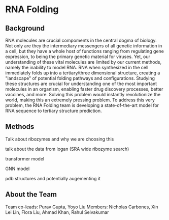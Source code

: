 # RNA Folding

## Background
RNA molecules are crucial compoments in the central dogma of biology. Not only are they the intermediary messengers of all genetic information in a cell, but they have a whole host of functions ranging from regulating gene expression, to being the primary genetic material for viruses. Yet, our understanding of these vital molecules are limited by our current methods, namely the inability to model RNA. RNA when synthesized in the cell immediately folds up into a tertiary/three dimensional structure, creating a "landscape" of potential folding pathways and configurations. Studying these structures are crucial for understanding one of the most important molecules in an organism, enabling faster drug discovery processes, better vaccines, and more. Solving this problem would instantly revolutionize the world, making this an extremely pressing problem. To address this very problem, the RNA Folding team is developing a state-of-the-art model for RNA sequence to tertiary structure prediction. 

## Methods

Talk about ribozymes and why we are choosing this

talk about the data from logan (SRA wide ribozyme search)

transformer model

GNN model

pdb structures and potentially augementing it


## About the Team
Team co-leads: Purav Gupta, Yoyo Liu
Members: Nicholas Carbones, Xin Lei Lin, Flora Liu, Ahmad Khan, Rahul Selvakumar
